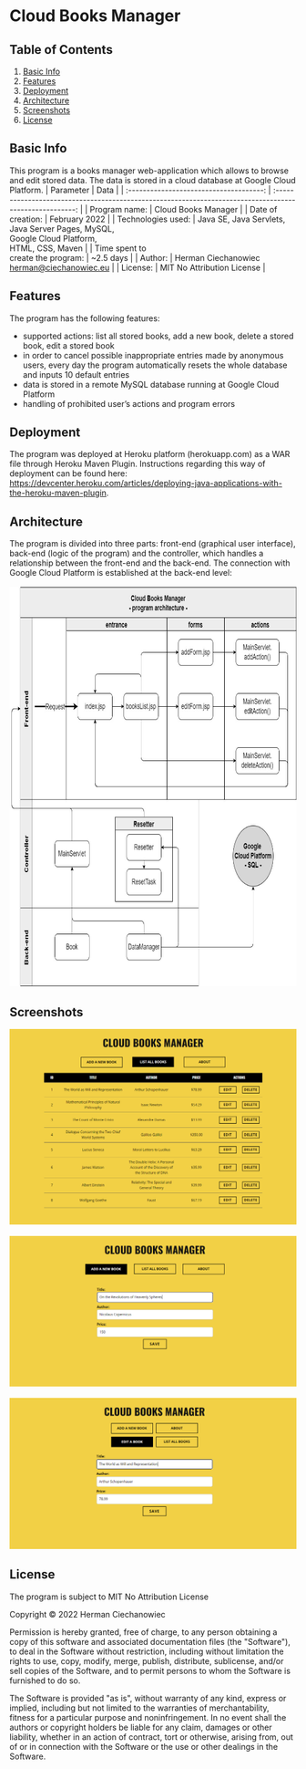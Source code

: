 # Cloud Books Manager  

## Table of Contents
1. [Basic Info](#Basic-Info)
2. [Features](#Features)
3. [Deployment](#Deployment)
4. [Architecture](#Architecture)
5. [Screenshots](#Screenshots)
6. [License](#License)

## Basic Info
This program is a books manager web-application which allows to browse and edit stored data. The data is stored in a cloud database at Google Cloud Platform.
| Parameter                               | Data                                                                                                    |
| :-------------------------------------: | :-----------------------------------------------------------------------------------------------------: |
| Program name:                           | Cloud Books Manager                                                                                     |
| Date of creation:                       | February 2022                                                                                           |
| Technologies used:                      | Java SE, Java Servlets, <br/>Java Server Pages, MySQL,<br/>Google Cloud Platform,<br/>HTML, CSS, Maven  |
| Time spent to <br/> create the program: | ~2.5 days                                                                                               |
| Author:                                 | Herman Ciechanowiec <br/> herman@ciechanowiec.eu                                                        |
| License:                                | MIT No Attribution License                                                                              |

## Features
The program has the following features:
- supported actions: list all stored books, add a new book, delete a stored book, edit a stored book
- in order to cancel possible inappropriate entries made by anonymous users, every day the program automatically resets the whole database and inputs 10 default entries
- data is stored in a remote MySQL database running at Google Cloud Platform
- handling of prohibited user’s actions and program errors

## Deployment
The program was deployed at Heroku platform (herokuapp.com) as a WAR file through Heroku Maven Plugin. Instructions regarding this way of deployment can be found here: https://devcenter.heroku.com/articles/deploying-java-applications-with-the-heroku-maven-plugin.

## Architecture
The program is divided into three parts: front-end (graphical user interface), back-end (logic of the program) and the controller, which handles a relationship between the front-end and the back-end. The connection with Google Cloud Platform is established at the back-end level:<br/><br/>
<img src="!presentation/program_architecture.jpg" width="705" height="700">

## Screenshots
<kbd><img src="!presentation/gui_screenshots/1.png"></kbd><br/><br/>
<kbd><img src="!presentation/gui_screenshots/2.png"></kbd><br/><br/>
<kbd><img src="!presentation/gui_screenshots/3.png"></kbd><br/>

## License
The program is subject to MIT No Attribution License

Copyright © 2022 Herman Ciechanowiec

Permission is hereby granted, free of charge, to any person obtaining a copy of this
software and associated documentation files (the "Software"), to deal in the Software
without restriction, including without limitation the rights to use, copy, modify,
merge, publish, distribute, sublicense, and/or sell copies of the Software, and to
permit persons to whom the Software is furnished to do so.

The Software is provided "as is", without warranty of any kind, express or implied,
including but not limited to the warranties of merchantability, fitness for a
particular purpose and noninfringement. In no event shall the authors or copyright
holders be liable for any claim, damages or other liability, whether in an action
of contract, tort or otherwise, arising from, out of or in connection with the
Software or the use or other dealings in the Software.
